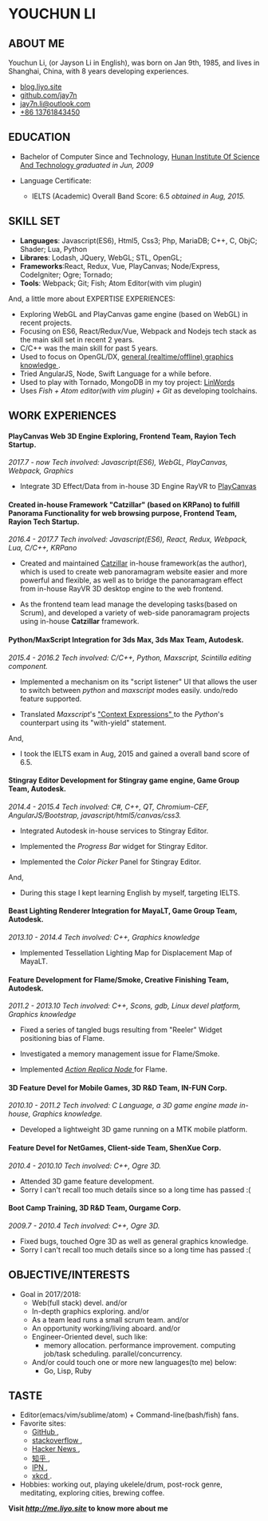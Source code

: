 # YOUCHUN LI

## ABOUT ME
Youchun Li, (or Jayson Li in English),
was born on Jan 9th, 1985,
and lives in Shanghai, China,
with 8 years developing experiences.

* <a href="http://blog.liyo.site" target="_blank" __> blog.liyo.site </a>
* <a href="http://github.com/jay7n" target="_blank" __> github.com/jay7n </a>
* <a href="email:jay7n.li@outlook.com"> jay7n.li@outlook.com </a>
* <a href="tel:+8613761843450"> +86 13761843450 </a>


## EDUCATION
* Bachelor of Computer Since and Technology,
  <a href="http://www.hnist.cn" target="_blank" __> Hunan Institute Of Science And Technology </a>
  _graduated in Jun, 2009_

* Language Certificate:
    * IELTS (Academic) Overall Band Score: 6.5
      _obtained in Aug, 2015._



## SKILL SET
* __Languages__: Javascript(ES6), Html5, Css3; Php, MariaDB; C++, C, ObjC; Shader; Lua, Python
* __Librares__: Lodash, JQuery, WebGL; STL, OpenGL;
* __Frameworks__:React, Redux, Vue, PlayCanvas; Node/Express, CodeIgniter; Ogre; Tornado;
* __Tools__: Webpack; Git; Fish; Atom Editor(with vim plugin)

And, a little more about EXPERTISE EXPERIENCES:

* Exploring WebGL and PlayCanvas game engine (based on WebGL) in recent projects.
* Focusing on ES6, React/Redux/Vue, Webpack and Nodejs tech stack as the main skill set in recent 2 years.
* C/C++ was the main skill for past 5 years.
* Used to focus on OpenGL/DX, <a href="http://www.cnblogs.com/lookof/category/220911.html" target="_blank" __> general (realtime/offline) graphics knowledge  </a>.
* Tried AngularJS, Node, Swift Language for a while before.
* Used to play with Tornado, MongoDB in my toy project: <a href="https://github.com/jay7n/LinWords" target="_blank" __> LinWords </a>
* Uses _Fish + Atom editor(with vim plugin) + Git_ as developing toolchains.


## WORK EXPERIENCES
#### PlayCanvas Web 3D Engine Exploring, Frontend Team, Rayion Tech Startup.
_2017.7 - now_
_Tech involved: Javascript(ES6), WebGL, PlayCanvas, Webpack, Graphics_

* Integrate 3D Effect/Data from in-house 3D Engine RayVR to <a href="https://playcanvas.com/" target="_blank">PlayCanvas</a> 

#### Created in-house Framework "Catzillar" (based on KRPano) to fulfill Panorama Functionality for web browsing purpose, Frontend Team, Rayion Tech Startup.
_2016.4 - 2017.7_
_Tech involved: Javascript(ES6), React, Redux, Webpack, Lua, C/C++, KRPano_

* Created and maintained [Catzillar](javascript:ReadMoreInBlank('catzillar/cat.md?lang=cn')) in-house framework(as the author), which is used to create web panoramagram website easier and more powerful and flexible, as well as to bridge the panoramagram effect from in-house RayVR 3D desktop engine to the web frontend. 

* As the frontend team lead manage the developing tasks(based on Scrum), and developed a variety of web-side panoramagram projects using in-house **Catzillar** framework. 

#### Python/MaxScript Integration for 3ds Max, 3ds Max Team, Autodesk.
_2015.4 - 2016.2_
_Tech involved: C/C++, Python, Maxscript, Scintilla editing component._

* Implemented a mechanism on its "script listener" UI that allows the user to switch between _python_ and _maxscript_ modes easily. undo/redo feature supported. 

* Translated _Maxscript_'s <a href="http://help.autodesk.com/view/3DSMAX/2016/ENU/?guid=__files_GUID_E672728A_EE15_4197_9EDD_487781167B01_htm" target="_blank"> "Context Expressions" </a> to the _Python_'s counterpart using its "with-yield" statement. 

And,

* I took the IELTS exam in Aug, 2015 and gained a overall band score of 6.5.

#### Stingray Editor Development for Stingray game engine, Game Group Team, Autodesk.
_2014.4 - 2015.4_
_Tech involved: C#, C++, QT, Chromium-CEF, AngularJS/Bootstrap, javascript/html5/canvas/css3._

* Integrated Autodesk in-house services to Stingray Editor. 

* Implemented the _Progress Bar_ widget for Stingray Editor. 

* Implemented the _Color Picker_ Panel for Stingray Editor. 

And,

* During this stage I kept learning English by myself, targeting IELTS.

#### Beast Lighting Renderer Integration for MayaLT, Game Group Team, Autodesk.
_2013.10 - 2014.4_
_Tech involved: C++, Graphics knowledge_

* Implemented Tessellation Lighting Map for Displacement Map of MayaLT. 

#### Feature Development for Flame/Smoke, Creative Finishing Team, Autodesk.
_2011.2 - 2013.10_
_Tech involved: C++, Scons, gdb, Linux devel platform, Graphics knowledge_

* Fixed a series of tangled bugs resulting from "Reeler" Widget positioning bias of Flame. 

* Investigated a memory management issue for Flame/Smoke. 

* Implemented _<a href="https://knowledge.autodesk.com/search-result/caas/CloudHelp/cloudhelp/2016/ENU/Flame/files/GUID-0E1E86A5-310B-4F1F-A9C1-97E64A896AAB-htm.html" target="_blank" __> Action Replica Node </a>_ for Flame. 

#### 3D Feature Devel for Mobile Games, 3D R&D Team, IN-FUN Corp.
_2010.10 - 2011.2_
_Tech involved: C Language, a 3D game engine made in-house, Graphics knowledge._

* Developed a lightweight 3D game running on a MTK mobile platform. 

#### Feature Devel for NetGames, Client-side Team, ShenXue Corp.
_2010.4 - 2010.10_
_Tech involved: C++, Ogre 3D._

* Attended 3D game feature development.
* Sorry I can't recall too much details since so a long time has passed :(

#### Boot Camp Training, 3D R&D Team, Ourgame Corp.
_2009.7 - 2010.4_
_Tech involved: C++, Ogre 3D._

* Fixed bugs, touched Ogre 3D as well as general graphics knowledge.
* Sorry I can't recall too much details since so a long time has passed :(


## OBJECTIVE/INTERESTS
* Goal in 2017/2018:
    * Web(full stack) devel. and/or
    * In-depth graphics exploring. and/or
    * As a team lead runs a small scrum team. and/or
    * An opportunity working/living aboard. and/or
    * Engineer-Oriented devel, such like:
        * memory allocation. performance improvement. computing job/task scheduling. parallel/concurrency.
    * And/or could touch one or more new languages(to me) below:
        * Go, Lisp, Ruby


## TASTE
* Editor(emacs/vim/sublime/atom) + Command-line(bash/fish) fans.
* Favorite sites:
    * <a href="https://github.com/" target="_blank" __> GitHub </a>,
    * <a href="http://stackoverflow.com/" target="_blank" __> stackoverflow </a>,
    * <a href="https://news.ycombinator.com/news" target="_blank" __> Hacker News </a>,
    * <a href="https://www.zhihu.com/" target="_blank" __> 知乎 </a>,
    * <a href="http://ipn.li/" target="_blank" __> IPN </a>,
    * <a href="http://xkcd.com/" target="_blank" __> xkcd </a>.
* Hobbies: working out, playing ukelele/drum, post-rock genre, meditating, exploring cities, brewing coffee.


**Visit _http://me.liyo.site_ to know more about me**

